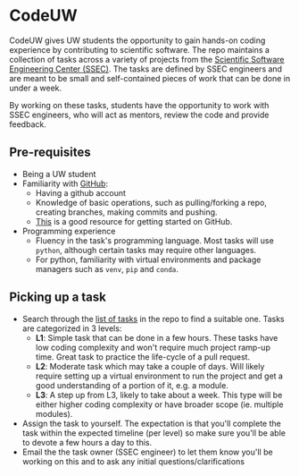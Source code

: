 # CodeUW

CodeUW gives UW students the opportunity to gain hands-on coding experience by contributing to scientific software. The repo maintains a collection
of tasks across a variety of projects from the [Scientific Software Engineering Center (SSEC)](https://escience.washington.edu/software-engineering/ssec/). The tasks are defined by SSEC engineers and are meant to be small and self-contained pieces of work that can be done in under a week. 

By working on these tasks, students have the opportunity to work with SSEC engineers, who will act as mentors, review the code and provide feedback.


## Pre-requisites

- Being a UW student
- Familiarity with [GitHub](https://github.com):
    - Having a github account
    - Knowledge of basic operations, such as pulling/forking a repo, creating branches, making commits and pushing. 
    - [This](https://www.dataschool.io/how-to-contribute-on-github/) is a good resource for getting started on GitHub. 
- Programming experience
    - Fluency in the task's programming language. Most tasks will use `python`, although certain tasks may require other languages.
    - For python, familiarity with virtual environments and package managers such as `venv`, `pip` and `conda`.    


## Picking up a task

- Search through the [list of tasks](https://github.com/uw-ssec/codeuw/issues?q=is%3Aopen+is%3Aissue+label%3ATask) in the repo to find a suitable one. Tasks are categorized in 3 levels:
    - **L1**: Simple task that can be done in a few hours. These tasks have low coding complexity and won't require much project ramp-up time. Great task to practice the life-cycle of a pull request.
    - **L2**: Moderate task which may take a couple of days. Will likely require setting up a virtual environment to run the project and get a good understanding of a portion of it, e.g. a module.
    - **L3**: A step up from L3, likely to take about a week. This type will be either higher coding complexity or have broader scope (ie. multiple modules). 
- Assign the task to yourself. The expectation is that you'll complete the task within the expected timeline (per level) so make sure you'll be able to devote a few hours a day to this.
- Email the the task owner (SSEC engineer) to let them know you'll be working on this and to ask any initial questions/clarifications 